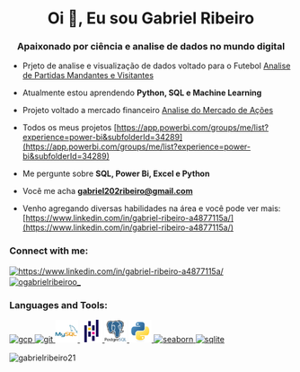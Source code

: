 <h1 align="center">Oi 👋, Eu sou Gabriel Ribeiro</h1>
<h3 align="center">Apaixonado por ciência e analise de dados no mundo digital</h3>

- Prjeto de analise e visualização de dados voltado para o Futebol [Analise de Partidas Mandantes e Visitantes](https://app.powerbi.com/groups/me/reports/98b0ea00-39f5-41e6-a5aa-1510765abf04/1eaec3427b1d407cc1a2?experience=power-bi)

- Atualmente estou aprendendo **Python, SQL e Machine Learning**

- Projeto voltado a mercado financeiro [Analise do Mercado de Ações](https://app.powerbi.com/groups/me/reports/971c90b2-590d-4154-9644-734155dba5bf/4a5b82a335501c820d04?experience=power-bi)

- Todos os meus projetos [https://app.powerbi.com/groups/me/list?experience=power-bi&subfolderId=34289](https://app.powerbi.com/groups/me/list?experience=power-bi&subfolderId=34289)

- Me pergunte sobre **SQL, Power Bi, Excel e Python**

- Você me acha **gabriel202ribeiro@gmail.com**

- Venho agregando diversas habilidades na área e você pode ver mais: [https://www.linkedin.com/in/gabriel-ribeiro-a4877115a/](https://www.linkedin.com/in/gabriel-ribeiro-a4877115a/)

<h3 align="left">Connect with me:</h3>
<p align="left">
<a href="https://linkedin.com/in/https://www.linkedin.com/in/gabriel-ribeiro-a4877115a/" target="blank"><img align="center" src="https://raw.githubusercontent.com/rahuldkjain/github-profile-readme-generator/master/src/images/icons/Social/linked-in-alt.svg" alt="https://www.linkedin.com/in/gabriel-ribeiro-a4877115a/" height="30" width="40" /></a>
<a href="https://instagram.com/ogabrielribeiroo_" target="blank"><img align="center" src="https://raw.githubusercontent.com/rahuldkjain/github-profile-readme-generator/master/src/images/icons/Social/instagram.svg" alt="ogabrielribeiroo_" height="30" width="40" /></a>
</p>

<h3 align="left">Languages and Tools:</h3>
<p align="left"> <a href="https://cloud.google.com" target="_blank" rel="noreferrer"> <img src="https://www.vectorlogo.zone/logos/google_cloud/google_cloud-icon.svg" alt="gcp" width="40" height="40"/> </a> <a href="https://git-scm.com/" target="_blank" rel="noreferrer"> <img src="https://www.vectorlogo.zone/logos/git-scm/git-scm-icon.svg" alt="git" width="40" height="40"/> </a> <a href="https://www.mysql.com/" target="_blank" rel="noreferrer"> <img src="https://raw.githubusercontent.com/devicons/devicon/master/icons/mysql/mysql-original-wordmark.svg" alt="mysql" width="40" height="40"/> </a> <a href="https://pandas.pydata.org/" target="_blank" rel="noreferrer"> <img src="https://raw.githubusercontent.com/devicons/devicon/2ae2a900d2f041da66e950e4d48052658d850630/icons/pandas/pandas-original.svg" alt="pandas" width="40" height="40"/> </a> <a href="https://www.postgresql.org" target="_blank" rel="noreferrer"> <img src="https://raw.githubusercontent.com/devicons/devicon/master/icons/postgresql/postgresql-original-wordmark.svg" alt="postgresql" width="40" height="40"/> </a> <a href="https://www.python.org" target="_blank" rel="noreferrer"> <img src="https://raw.githubusercontent.com/devicons/devicon/master/icons/python/python-original.svg" alt="python" width="40" height="40"/> </a> <a href="https://seaborn.pydata.org/" target="_blank" rel="noreferrer"> <img src="https://seaborn.pydata.org/_images/logo-mark-lightbg.svg" alt="seaborn" width="40" height="40"/> </a> <a href="https://www.sqlite.org/" target="_blank" rel="noreferrer"> <img src="https://www.vectorlogo.zone/logos/sqlite/sqlite-icon.svg" alt="sqlite" width="40" height="40"/> </a> </p>

<p><img align="center" src="https://github-readme-stats.vercel.app/api/top-langs?username=gabrielribeiro21&show_icons=true&locale=en&layout=compact" alt="gabrielribeiro21" /></p>
